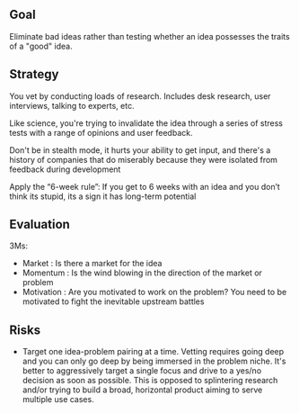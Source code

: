 ## Goal

Eliminate bad ideas rather than testing whether an idea possesses the traits of a "good" idea. 

## Strategy

You vet by conducting loads of research. Includes desk research, user interviews, talking to experts, etc.

Like science, you're trying to invalidate the idea through a series of stress tests with a range of opinions and user feedback.

Don't be in stealth mode, it hurts your ability to get input, and there's a history of companies that do miserably because they were isolated from feedback during development

Apply the “6-week rule”: If you get to 6 weeks with an idea and you don’t think its stupid, its a sign it has long-term potential

## Evaluation

3Ms:
* Market : Is there a market for the idea
* Momentum : Is the wind blowing in the direction of the market or problem
* Motivation : Are you motivated to work on the problem? You need to be motivated to fight the inevitable upstream battles

## Risks

* Target one idea-problem pairing at a time. Vetting requires going deep and you can only go deep by being immersed in the problem niche. It's better to aggressively target a single focus and drive to a yes/no decision as soon as possible. This is opposed to splintering research and/or trying to build a broad, horizontal product aiming to serve multiple use cases.
